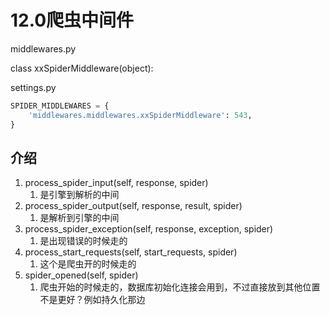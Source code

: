 # 12.0爬虫中间件

middlewares.py

class xxSpiderMiddleware(object):

settings.py

```python
SPIDER_MIDDLEWARES = {
    'middlewares.middlewares.xxSpiderMiddleware': 543,
}
```

## 介绍

1. process_spider_input(self, response, spider)
    1. 是引擎到解析的中间
2. process_spider_output(self, response, result, spider)
    1. 是解析到引擎的中间
3. process_spider_exception(self, response, exception, spider)
    1. 是出现错误的时候走的
4. process_start_requests(self, start_requests, spider)
     1. 这个是爬虫开的时候走的
5. spider_opened(self, spider)
    1. 爬虫开始的时候走的，数据库初始化连接会用到，不过直接放到其他位置不是更好？例如持久化那边

<CommentService/>
